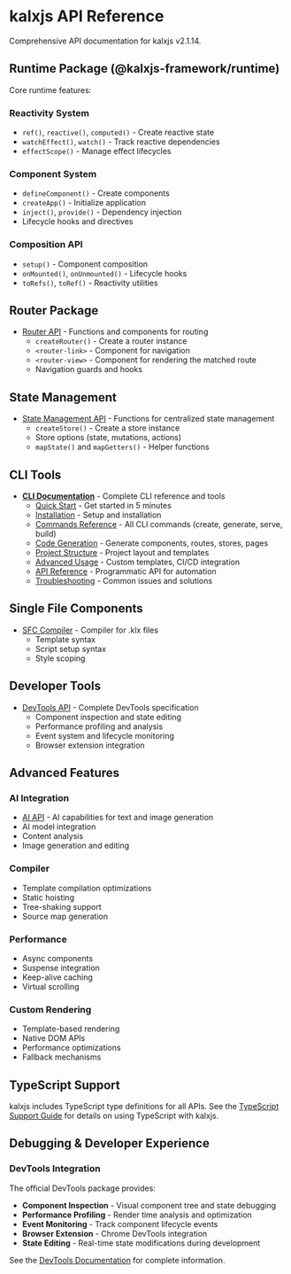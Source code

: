 <!-- kalxjs/docs/api/README.md -->
# kalxjs API Reference

Comprehensive API documentation for kalxjs v2.1.14.

## Runtime Package (@kalxjs-framework/runtime)

Core runtime features:

### Reactivity System
- `ref()`, `reactive()`, `computed()` - Create reactive state
- `watchEffect()`, `watch()` - Track reactive dependencies
- `effectScope()` - Manage effect lifecycles

### Component System
- `defineComponent()` - Create components
- `createApp()` - Initialize application
- `inject()`, `provide()` - Dependency injection
- Lifecycle hooks and directives

### Composition API
- `setup()` - Component composition
- `onMounted()`, `onUnmounted()` - Lifecycle hooks
- `toRefs()`, `toRef()` - Reactivity utilities

## Router Package

- [Router API](./router.md) - Functions and components for routing
  - `createRouter()` - Create a router instance
  - `<router-link>` - Component for navigation
  - `<router-view>` - Component for rendering the matched route
  - Navigation guards and hooks

## State Management

- [State Management API](./state.md) - Functions for centralized state management
  - `createStore()` - Create a store instance
  - Store options (state, mutations, actions)
  - `mapState()` and `mapGetters()` - Helper functions

## CLI Tools

- **[CLI Documentation](../cli/README.md)** - Complete CLI reference and tools
  - [Quick Start](../cli/QUICK_START.md) - Get started in 5 minutes
  - [Installation](../cli/INSTALLATION.md) - Setup and installation
  - [Commands Reference](../cli/COMMANDS.md) - All CLI commands (create, generate, serve, build)
  - [Code Generation](../cli/GENERATION.md) - Generate components, routes, stores, pages
  - [Project Structure](../cli/PROJECT_STRUCTURE.md) - Project layout and templates
  - [Advanced Usage](../cli/ADVANCED_USAGE.md) - Custom templates, CI/CD integration
  - [API Reference](../cli/API_REFERENCE.md) - Programmatic API for automation
  - [Troubleshooting](../cli/TROUBLESHOOTING.md) - Common issues and solutions

## Single File Components

- [SFC Compiler](./compiler-sfc.md) - Compiler for .klx files
  - Template syntax
  - Script setup syntax
  - Style scoping

## Developer Tools

- [DevTools API](../devtools/API.md) - Complete DevTools specification
  - Component inspection and state editing
  - Performance profiling and analysis
  - Event system and lifecycle monitoring
  - Browser extension integration

## Advanced Features

### AI Integration
- [AI API](./ai.md) - AI capabilities for text and image generation
- AI model integration
- Content analysis
- Image generation and editing

### Compiler
- Template compilation optimizations
- Static hoisting
- Tree-shaking support
- Source map generation

### Performance
- Async components
- Suspense integration
- Keep-alive caching
- Virtual scrolling

### Custom Rendering
- Template-based rendering
- Native DOM APIs
- Performance optimizations
- Fallback mechanisms

## TypeScript Support

kalxjs includes TypeScript type definitions for all APIs. See the [TypeScript Support Guide](../guides/typescript.md) for details on using TypeScript with kalxjs.

## Debugging & Developer Experience

### DevTools Integration

The official DevTools package provides:
- **Component Inspection** - Visual component tree and state debugging
- **Performance Profiling** - Render time analysis and optimization
- **Event Monitoring** - Track component lifecycle events
- **Browser Extension** - Chrome DevTools integration
- **State Editing** - Real-time state modifications during development

See the [DevTools Documentation](../devtools/README.md) for complete information.